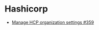 # Hashicorp

* [Manage HCP organization settings #359](https://github.com/hashicorp/terraform-provider-hcp/issues/359)